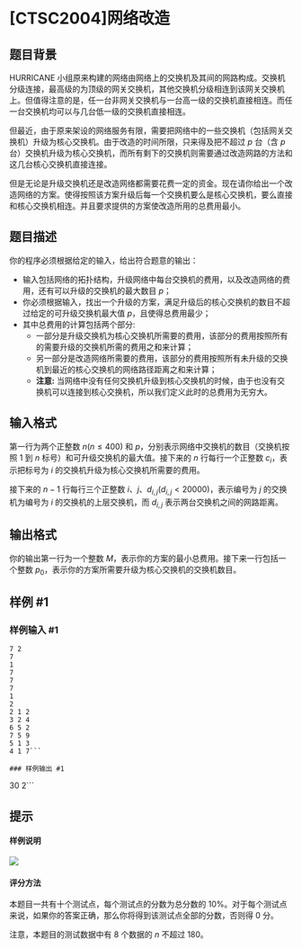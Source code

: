 # [CTSC2004]网络改造

## 题目背景

HURRICANE 小组原来构建的网络由网络上的交换机及其间的网路构成。交换机分级连接，最高级的为顶级的网关交换机，其他交换机分级相连到该网关交换机上。但值得注意的是，任一台非网关交换机与一台高一级的交换机直接相连。而任一台交换机均可以与几台低一级的交换机直接相连。

但最近，由于原来架设的网络服务有限，需要把网络中的一些交换机（包括网关交换机）升级为核心交换机。由于改造的时间所限，只来得及把不超过 $p$ 台（含 $p$ 台）交换机升级为核心交换机，而所有剩下的交换机则需要通过改造网路的方法和这几台核心交换机直接连接。

但是无论是升级交换机还是改造网络都需要花费一定的资金。现在请你给出一个改造网络的方案。使得按照该方案升级后每一个交换机要么是核心交换机，要么直接和核心交换机相连。并且要求提供的方案使改造所用的总费用最小。

## 题目描述

你的程序必须根据给定的输入，给出符合题意的输出：

+ 输入包括网络的拓扑结构，升级网络中每台交换机的费用，以及改造网络的费用，还有可以升级的交换机的最大数目 $p$；
+ 你必须根据输入，找出一个升级的方案，满足升级后的核心交换机的数目不超过给定的可升级交换机最大值 $p$，且使得总费用最少；
+ 其中总费用的计算包括两个部分:
    - 一部分是升级交换机为核心交换机所需要的费用，该部分的费用按照所有的需要升级的交换机所需的费用之和来计算；
    - 另一部分是改造网络所需要的费用，该部分的费用按照所有未升级的交换机到最近的核心交换机的网络路径距离之和来计算；
    - **注意:** 当网络中没有任何交换机升级到核心交换机的时候，由于也没有交换机可以连接到核心交换机，所以我们定义此时的总费用为无穷大。

## 输入格式

第一行为两个正整数 $n(n \leq 400)$ 和 $p$，分别表示网络中交换机的数目（交换机按照 $1$ 到 $n$ 标号）和可升级交换机的最大值。接下来的 $n$ 行每行一个正整数 $c_i$，表示把标号为 $i$ 的交换机升级为核心交换机所需要的费用。

接下来的 $n-1$ 行每行三个正整数 $i$、$j$、$d_{i,j}(d_{i,j}<20000)$，表示编号为 $j$ 的交换机为编号为 $i$ 的交换机的上层交换机，而 $d_{i,j}$ 表示两台交换机之间的网路距离。

## 输出格式

你的输出第一行为一个整数 $M$，表示你的方案的最小总费用。接下来一行包括一个整数 $p_0$，表示你的方案所需要升级为核心交换机的交换机数目。

## 样例 #1

### 样例输入 #1
```
7 2
7
1
7
7
7
1
2
2 1 2
3 2 4
6 5 2
7 5 9
5 1 3
4 1 7```

### 样例输出 #1

```
30
2```

## 提示

#### 样例说明
![](https://cdn.luogu.com.cn/upload/image_hosting/74nd663j.png)

#### 评分方法
本题目一共有十个测试点，每个测试点的分数为总分数的 $10\%$。对于每个测试点来说，如果你的答案正确，那么你将得到该测试点全部的分数，否则得 $0$ 分。

注意，本题目的测试数据中有 $8$ 个数据的 $n$ 不超过 $180$。
